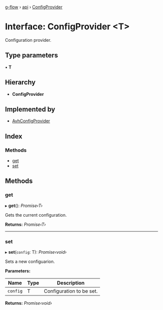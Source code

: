 [g-flow](../README.md) › [api](../modules/api.md) › [ConfigProvider](api.configprovider.md)

# Interface: ConfigProvider <**T**>

Configuration provider.

## Type parameters

▪ **T**

## Hierarchy

* **ConfigProvider**

## Implemented by

* [AvhConfigProvider](../classes/avh.avhconfigprovider.md)

## Index

### Methods

* [get](api.configprovider.md#get)
* [set](api.configprovider.md#set)

## Methods

###  get

▸ **get**(): *Promise‹T›*

Gets the current configuration.

**Returns:** *Promise‹T›*

___

###  set

▸ **set**(`config`: T): *Promise‹void›*

Sets a new configuarion.

**Parameters:**

Name | Type | Description |
------ | ------ | ------ |
`config` | T | Configuration to be set.  |

**Returns:** *Promise‹void›*
